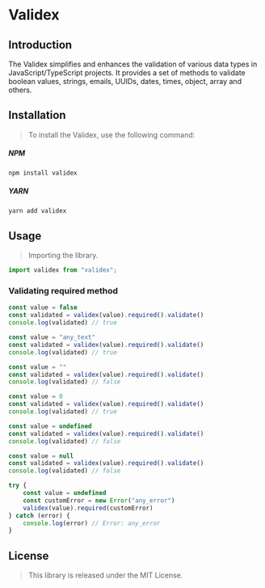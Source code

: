 # Validex

## Introduction

The Validex simplifies and enhances the validation of various data types in JavaScript/TypeScript projects. It provides a set of methods to validate boolean values, strings, emails, UUIDs, dates, times, object, array and others.

## Installation

> To install the Validex, use the following command:

##### NPM
```bash
npm install validex
```

##### YARN
```bash
yarn add validex
```


## Usage

> Importing the library.

```ts
import validex from "validex";
```

### Validating required method

```ts
const value = false
const validated = validex(value).required().validate()
console.log(validated) // true
```

```ts
const value = "any_text"
const validated = validex(value).required().validate()
console.log(validated) // true
```

```ts
const value = ""
const validated = validex(value).required().validate()
console.log(validated) // false
```

```ts
const value = 0
const validated = validex(value).required().validate()
console.log(validated) // true
```

```ts
const value = undefined
const validated = validex(value).required().validate()
console.log(validated) // false
```

```ts
const value = null
const validated = validex(value).required().validate()
console.log(validated) // false
```

```ts
try {
    const value = undefined
    const customError = new Error("any_error")
    validex(value).required(customError)
} catch (error) {
    console.log(error) // Error: any_error
}
```

## License
> This library is released under the MIT License.